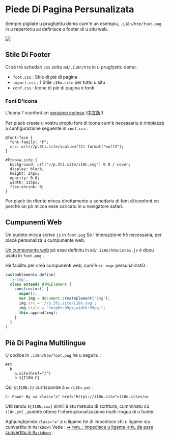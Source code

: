 # Piede Di Pagina Persunalizata

Sempre pigliate u prughjettu demo cum'è un esempiu, `.i18n/htm/foot.pug` in u repertoriu `md` definisce u footer di u situ web.

![](https://p.3ti.site/1721286077.avif)

## Stile Di Footer

Ci sò trè schedari `css` sottu `md/.i18n/htm` in u prughjettu demo.

* `foot.css` : Stile di piè di pagina
* `import.css` : 1 Stile `i18n.site` per tuttu u situ
* `conf.css` : Icone di piè di pagina è fonti

### Font D'icona

L'icona `F` iconfont.cn [versione inglese](https://www.iconfont.cn/?lang=en-us) /[中文版](https://www.iconfont.cn/?lang=zh)!).

Per piacè create u vostru propiu font di icona cum'è necessariu è rimpiazzà a cunfigurazione seguente in `conf.css` :

```
@font-face {
  font-family: "F";
  src: url(//p.3ti.site/ico1.woff2) format("woff2");
}

#Ft>b>a.site {
  background: url("//p.3ti.site/i18n.svg") 0 0 / cover;
  display: block;
  height: 24px;
  opacity: 0.8;
  width: 115px;
  flex-shrink: 0;
}
```

Per piacè ùn riferite micca direttamente u schedariu di font di iconfont.cn perchè ùn pò micca esse caricatu in u navigatore safari.

## Cumpunenti Web

Ùn pudete micca scrive `js` in `foot.pug` Se l'interazzione hè necessaria, per piacè persunalizà u cumpunente web.

[Un cumpunente web](https://www.freecodecamp.org/news/build-your-first-web-component/) pò esse definitu in `md/.i18n/htm/index.js` è dopu usatu in `foot.pug` .

Hè facilitu per creà cumpunenti web, cum'è `<x-img>` persunalizati0 .

```js
customElements.define(
  'x-img',
  class extends HTMLElement {
    constructor() {
      super();
      var img = document.createElement('img');
      img.src = '//p.3ti.site/i18n.svg';
      img.style = "height:99px;width:99px;";
      this.append(img);
    }
  }
)
```

## Piè Di Pagina Multilingue

U codice in `.i18n/htm/foot.pug` hè u seguitu :

```
#Ft
  b
    a.site(href="/")
    b ${I18N.C}
```

Quì `${I18N.C}` currisponde à `en/i18n.yml` :

```
C: Power By <a class="a" href="https://i18n.site">i18n.site</a>
```

Utilizendu `${I18N.xxx}` simili à stu metudu di scrittura, cumminatu cù `i18n.yml` , pudete ottene l'internazionalizazione multi-lingua di u footer.

Aghjunghjendu `class="a"` à u ligame hè di impedisce chì u ligame sia cunvertitu in `MarkDown` Vede :
 [➔ `YAML` : impedisce u ligame `HTML` da esse cunvertitu in `Markdown`](/i18/qa#H2) .